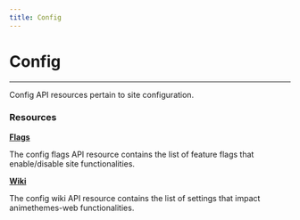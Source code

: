 ```yaml
---
title: Config
---
```


# Config

---

Config API resources pertain to site configuration.

### Resources

**[Flags](/config/flags/)**

The config flags API resource contains the list of feature flags that enable/disable site functionalities.

**[Wiki](/config/wiki/)**

The config wiki API resource contains the list of settings that impact animethemes-web functionalities.